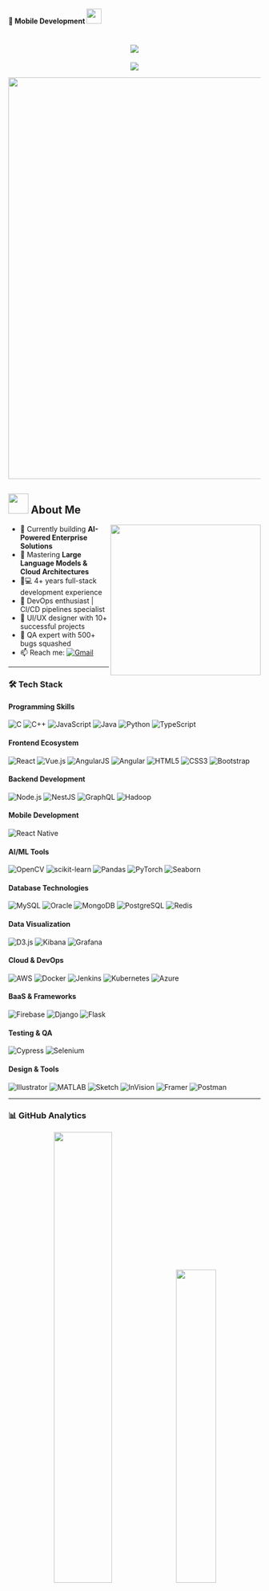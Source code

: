 #### **📱 Mobile Development** <img src="https://media.giphy.com/media/WUlplcMpOCEmTGBtBW/giphy.gif" width="30">

<h1 align="center"> 
  <a href="https://git.io/typing-svg"><img src="https://readme-typing-svg.demolab.com?font=Fira+Code&size=30&duration=4000&pause=1000&color=20C20E&center=true&vCenter=true&width=600&height=70&lines=%F0%9F%91%8B+Hey%2C+I'm+Aditya+Pandey;%F0%9F%9A%80+Full+Stack+Dev+%7C+AI%2FML+Enthusiast;%F0%9F%92%BB+Cloud-Native+Developer+%7C+DevOps+Engineer;%F0%9F%93%9D+UI%2FUX+Designer+%7C+QA+Specialist"></a>
</h1>

<p align="center">
  <img src="https://komarev.com/ghpvc/?username=pandeyaditya0002&label=PROFILE+VIEWS&style=for-the-badge&color=blueviolet">
</p>

<div align="center">
  <img src="https://github.com/pandeyaditya0002/pandeyaditya0002/blob/main/banner.gif?raw=true" width="800">
</div>

## <picture><img src="https://media.giphy.com/media/WUlplcMpOCEmTGBtBW/giphy.gif" width="40"></picture> **About Me**

<p align="left">
  <img src="https://github.com/pandeyaditya0002/pandeyaditya0002/blob/main/coding.gif?raw=true" width="300" align="right">
  
  - 🔭 Currently building **AI-Powered Enterprise Solutions**
  - 🌱 Mastering **Large Language Models & Cloud Architectures**
  - 👨💻 4+ years full-stack development experience
  - 🚀 DevOps enthusiast | CI/CD pipelines specialist
  - 🎨 UI/UX designer with 10+ successful projects
  - 🐛 QA expert with 500+ bugs squashed
  - 📫 Reach me: [![Gmail](https://img.shields.io/badge/-pandeyaditya225@gmail.com-D14836?style=flat&logo=gmail&logoColor=white)](mailto:pandeyaditya225@gmail.com)
</p>

---
### 🛠️ **Tech Stack**

#### **Programming Skills**
![C](https://img.shields.io/badge/-C-A8B9CC?logo=c&logoColor=white&style=for-the-badge)
![C++](https://img.shields.io/badge/-C++-00599C?logo=c%2B%2B&logoColor=white&style=for-the-badge)
![JavaScript](https://img.shields.io/badge/-JavaScript-F7DF1E?logo=javascript&logoColor=black&style=for-the-badge)
![Java](https://img.shields.io/badge/-Java-007396?logo=java&logoColor=white&style=for-the-badge)
![Python](https://img.shields.io/badge/-Python-3776AB?logo=python&logoColor=white&style=for-the-badge)
![TypeScript](https://img.shields.io/badge/-TypeScript-3178C6?logo=typescript&logoColor=white&style=for-the-badge)

#### **Frontend Ecosystem**
![React](https://img.shields.io/badge/-React-61DAFB?logo=react&logoColor=black&style=for-the-badge)
![Vue.js](https://img.shields.io/badge/-Vue.js-4FC08D?logo=vue.js&logoColor=white&style=for-the-badge)
![AngularJS](https://img.shields.io/badge/-AngularJS-E23237?logo=angularjs&logoColor=white&style=for-the-badge)
![Angular](https://img.shields.io/badge/-Angular-DD0031?logo=angular&logoColor=white&style=for-the-badge)
![HTML5](https://img.shields.io/badge/-HTML5-E34F26?logo=html5&logoColor=white&style=for-the-badge)
![CSS3](https://img.shields.io/badge/-CSS3-1572B6?logo=css3&logoColor=white&style=for-the-badge)
![Bootstrap](https://img.shields.io/badge/-Bootstrap-7952B3?logo=bootstrap&logoColor=white&style=for-the-badge)

#### **Backend Development**
![Node.js](https://img.shields.io/badge/-Node.js-339933?logo=node.js&logoColor=white&style=for-the-badge)
![NestJS](https://img.shields.io/badge/-NestJS-E0234E?logo=nestjs&logoColor=white&style=for-the-badge)
![GraphQL](https://img.shields.io/badge/-GraphQL-E10098?logo=graphql&logoColor=white&style=for-the-badge)
![Hadoop](https://img.shields.io/badge/-Hadoop-66CCFF?logo=apache-hadoop&logoColor=black&style=for-the-badge)

#### **Mobile Development**
![React Native](https://img.shields.io/badge/-React_Native-61DAFB?logo=react&logoColor=black&style=for-the-badge)

#### **AI/ML Tools**
![OpenCV](https://img.shields.io/badge/-OpenCV-5C3EE8?logo=opencv&logoColor=white&style=for-the-badge)
![scikit-learn](https://img.shields.io/badge/-scikit_learn-F7931E?logo=scikit-learn&logoColor=white&style=for-the-badge)
![Pandas](https://img.shields.io/badge/-Pandas-150458?logo=pandas&logoColor=white&style=for-the-badge)
![PyTorch](https://img.shields.io/badge/-PyTorch-EE4C2C?logo=pytorch&logoColor=white&style=for-the-badge)
![Seaborn](https://img.shields.io/badge/-Seaborn-29BEB0?logo=seaborn&logoColor=white&style=for-the-badge)

#### **Database Technologies**
![MySQL](https://img.shields.io/badge/-MySQL-4479A1?logo=mysql&logoColor=white&style=for-the-badge)
![Oracle](https://img.shields.io/badge/-Oracle-F80000?logo=oracle&logoColor=white&style=for-the-badge)
![MongoDB](https://img.shields.io/badge/-MongoDB-47A248?logo=mongodb&logoColor=white&style=for-the-badge)
![PostgreSQL](https://img.shields.io/badge/-PostgreSQL-4169E1?logo=postgresql&logoColor=white&style=for-the-badge)
![Redis](https://img.shields.io/badge/-Redis-DC382D?logo=redis&logoColor=white&style=for-the-badge)

#### **Data Visualization**
![D3.js](https://img.shields.io/badge/-D3.js-F9A03C?logo=d3.js&logoColor=white&style=for-the-badge)
![Kibana](https://img.shields.io/badge/-Kibana-005571?logo=kibana&logoColor=white&style=for-the-badge)
![Grafana](https://img.shields.io/badge/-Grafana-F46800?logo=grafana&logoColor=white&style=for-the-badge)

#### **Cloud & DevOps**
![AWS](https://img.shields.io/badge/-AWS-232F3E?logo=amazon-aws&logoColor=white&style=for-the-badge)
![Docker](https://img.shields.io/badge/-Docker-2496ED?logo=docker&logoColor=white&style=for-the-badge)
![Jenkins](https://img.shields.io/badge/-Jenkins-D24939?logo=jenkins&logoColor=white&style=for-the-badge)
![Kubernetes](https://img.shields.io/badge/-Kubernetes-326CE5?logo=kubernetes&logoColor=white&style=for-the-badge)
![Azure](https://img.shields.io/badge/-Azure-0089D6?logo=microsoft-azure&logoColor=white&style=for-the-badge)

#### **BaaS & Frameworks**
![Firebase](https://img.shields.io/badge/-Firebase-FFCA28?logo=firebase&logoColor=black&style=for-the-badge)
![Django](https://img.shields.io/badge/-Django-092E20?logo=django&logoColor=white&style=for-the-badge)
![Flask](https://img.shields.io/badge/-Flask-000000?logo=flask&logoColor=white&style=for-the-badge)

#### **Testing & QA**
![Cypress](https://img.shields.io/badge/-Cypress-17202C?logo=cypress&logoColor=white&style=for-the-badge)
![Selenium](https://img.shields.io/badge/-Selenium-43B02A?logo=selenium&logoColor=white&style=for-the-badge)

#### **Design & Tools**
![Illustrator](https://img.shields.io/badge/-Illustrator-FF9A00?logo=adobe-illustrator&logoColor=white&style=for-the-badge)
![MATLAB](https://img.shields.io/badge/-MATLAB-0076A8?logo=mathworks&logoColor=white&style=for-the-badge)
![Sketch](https://img.shields.io/badge/-Sketch-F7B500?logo=sketch&logoColor=black&style=for-the-badge)
![InVision](https://img.shields.io/badge/-InVision-FF3366?logo=invision&logoColor=white&style=for-the-badge)
![Framer](https://img.shields.io/badge/-Framer-0055FF?logo=framer&logoColor=white&style=for-the-badge)
![Postman](https://img.shields.io/badge/-Postman-FF6C37?logo=postman&logoColor=white&style=for-the-badge)

---

### 📊 **GitHub Analytics**

<div align="center">
  <img src="https://streak-stats.demolab.com?user=pandeyaditya0002&theme=radical&border_radius=5&mode=weekly" width="48%">
  <img src="https://github-readme-stats.vercel.app/api/top-langs/?username=pandeyaditya0002&layout=compact&theme=radical&langs_count=8" width="40%">
</div>

---

### 🎨 **Design & Development Flow**
<div align="center">
  <img src="https://github.com/pandeyaditya0002/pandeyaditya0002/blob/main/design-process.gif?raw=true" width="800">
</div>

---

### 🤝 **Let's Connect**

<p align="center">
  <a href="https://twitter.com/pandeyaditya225">
    <img src="https://img.shields.io/badge/Twitter-1DA1F2?style=for-the-badge&logo=twitter&logoColor=white">
  </a>
  <a href="https://www.linkedin.com/in/aditya-pandey-45159b205/">
    <img src="https://img.shields.io/badge/LinkedIn-0077B5?style=for-the-badge&logo=linkedin&logoColor=white">
  </a>
  <a href="https://www.instagram.com/pandeyaditya0721/">
    <img src="https://img.shields.io/badge/Instagram-E4405F?style=for-the-badge&logo=instagram&logoColor=white">
  </a>
</p>

---

### 🕹️ **Coding Activity**
![Snake animation](https://github.com/pandeyaditya0002/pandeyaditya0002/blob/output/github-contribution-grid-snake-dark.svg)

---

### 💡 **Latest Projects**
<div align="center">
  <a href="https://github.com/pandeyaditya0002/AI-Chat-Bot">
    <img src="https://github-readme-stats.vercel.app/api/pin/?username=pandeyaditya0002&repo=AI-Chat-Bot&theme=radical">
  </a>
  <a href="https://github.com/pandeyaditya0002/DevOps-Pipeline">
    <img src="https://github-readme-stats.vercel.app/api/pin/?username=pandeyaditya0002&repo=DevOps-Pipeline&theme=radical">
  </a>
</div>

---

### 📜 **Favorite Quote**
> "Any application that can be written in JavaScript, will eventually be written in JavaScript."  
> ― **Atwood's Law**

---

<div align="center">
  <img src="https://github.com/pandeyaditya0002/pandeyaditya0002/blob/main/dino.gif?raw=true" width="600">
</div>
